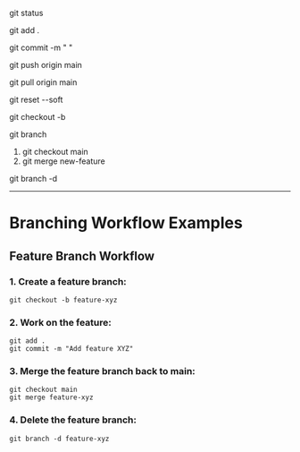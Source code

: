 <!-- Display all changed files in working directory -->
git status

<!-- Add all current changes to the next commit -->
git add .

<!-- Commit added (staged) changes with a comment -->
git commit -m " "

<!-- Push last commit to GitHub repository -->
git push origin main

<!-- Pull all files form GitHub repository to local directory -->
git pull origin main

<!-- Reset your HEAD pointer to a previous commit & preserve all changes as unstaged changes.
Replace <commit> (including brackets) with commit id you want to revert to -->
git reset --soft <commit>  <!-- example: 'git reset --soft 52e7420' -->

<!-- Create and switch to a new branch in one command: -->
git checkout -b <!-- branchName -->

<!-- List all branches in the repository -->
git branch

<!-- Once you’ve completed work on a branch, you might want to merge it back into the main branch.
First, switch to the branch you want to merge into (e.g., main), then use the git merge command -->
1. git checkout main
2. git merge new-feature

<!-- Once a branch is no longer needed, you can delete it using -->
git branch -d <!-- branchName -->

--------------------------------------------------

# Branching Workflow Examples
## Feature Branch Workflow
### 1. Create a feature branch:
    git checkout -b feature-xyz
### 2. Work on the feature:
<!-- edit some files, develop the feature -->
    git add .
    git commit -m "Add feature XYZ"
### 3. Merge the feature branch back to main:
    git checkout main
    git merge feature-xyz
### 4. Delete the feature branch:
    git branch -d feature-xyz